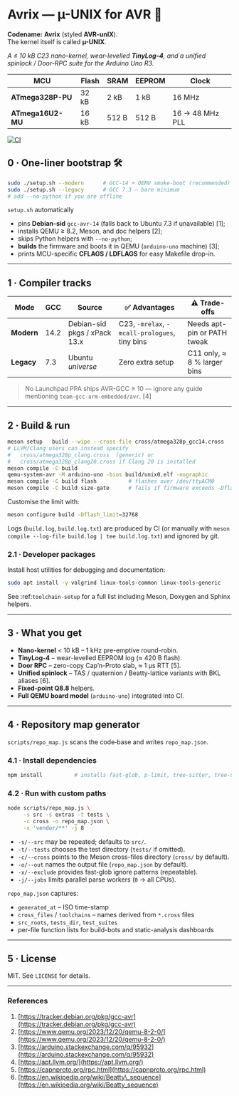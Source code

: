 
Avrix — µ-UNIX for AVR 🍋
========================

**Codename:** **Avrix** (styled **AVR-unIX**).  
The kernel itself is called **µ-UNIX**.

*A ≤ 10 kB C23 nano-kernel, wear-levelled **TinyLog-4**, and a unified  
spinlock / Door-RPC suite for the Arduino Uno R3.*

| MCU               | Flash | SRAM | EEPROM | Clock            |
| ----------------- | ----- | ---- | ------ | ---------------- |
| **ATmega328P-PU** | 32 kB | 2 kB | 1 kB   | 16 MHz           |
| **ATmega16U2-MU** | 16 kB | 512 B| 512 B  | 16 → 48 MHz PLL  |

[![CI](https://github.com/your-org/avrix/actions/workflows/ci.yml/badge.svg)](https://github.com/your-org/avrix/actions)


## 0 · One-liner bootstrap 🛠

```bash
sudo ./setup.sh --modern      # GCC-14 + QEMU smoke-boot (recommended)
sudo ./setup.sh --legacy      # GCC 7.3 – bare minimum
# add --no-python if you are offline
````

`setup.sh` automatically

* pins **Debian-sid** `gcc-avr-14` (falls back to Ubuntu 7.3 if unavailable) \[1];
* installs QEMU ≥ 8.2, Meson, and doc helpers \[2];
* skips Python helpers with `--no-python`;
* **builds** the firmware and boots it in QEMU (`arduino-uno` machine) \[3];
* prints MCU-specific **CFLAGS / LDFLAGS** for easy Makefile drop-in.

---

## 1 · Compiler tracks

| Mode       | GCC  | Source                       | ✅ Advantages                                  | ⚠️ Trade-offs               |
| ---------- | ---- | ---------------------------- | --------------------------------------------- | --------------------------- |
| **Modern** | 14.2 | Debian-sid pkgs / xPack 13.x | C23, `-mrelax`, `-mcall-prologues`, tiny bins | Needs apt-pin or PATH tweak |
| **Legacy** | 7.3  | Ubuntu *universe*            | Zero extra setup                              | C11 only, ≈ 8 % larger bins |

> No Launchpad PPA ships AVR-GCC ≥ 10 — ignore any guide mentioning
> `team-gcc-arm-embedded/avr`. \[4]

---

## 2 · Build & run

```bash
meson setup   build --wipe --cross-file cross/atmega328p_gcc14.cross
# LLVM/Clang users can instead specify
#   cross/atmega328p_clang.cross  (generic) or
#   cross/atmega328p_clang20.cross if Clang 20 is installed
meson compile -C build
qemu-system-avr -M arduino-uno -bios build/unix0.elf -nographic
meson compile -C build flash          # flashes over /dev/ttyACM0
meson compile -C build size-gate      # fails if firmware exceeds -Dflash_limit
```

Customise the limit with:

```bash
meson configure build -Dflash_limit=32768
```

Logs (`build.log`, `build.log.txt`) are produced by CI (or manually with
`meson compile --log-file build.log | tee build.log.txt`) and ignored by git.

### 2.1 · Developer packages

Install host utilities for debugging and documentation:

```bash
sudo apt install -y valgrind linux-tools-common linux-tools-generic
```

See :ref:`toolchain-setup` for a full list including Meson, Doxygen and
Sphinx helpers.

---

## 3 · What you get

* **Nano-kernel** < 10 kB – 1 kHz pre-emptive round-robin.
* **TinyLog-4** – wear-levelled EEPROM log (≈ 420 B flash).
* **Door RPC** – zero-copy Cap’n-Proto slab, ≈ 1 µs RTT \[5].
* **Unified spinlock** – TAS / quaternion / Beatty-lattice variants with BKL aliases \[6].
* **Fixed-point Q8.8** helpers.
* **Full QEMU board model** (`arduino-uno`) integrated into CI.

---

## 4 · Repository map generator

`scripts/repo_map.js` scans the code‐base and writes `repo_map.json`.

### 4.1 · Install dependencies

```bash
npm install          # installs fast-glob, p-limit, tree-sitter, tree-sitter-c
```

### 4.2 · Run with custom paths

```bash
node scripts/repo_map.js \
     -s src -s extras -t tests \
     -c cross -o repo_map.json \
     -x 'vendor/**' -j 8
```

* `-s/--src` may be repeated; defaults to `src/`.
* `-t/--tests` chooses the test directory (`tests/` if omitted).
* `-c/--cross` points to the Meson cross-files directory (`cross/` by default).
* `-o/--out` names the output file (`repo_map.json` by default).
* `-x/--exclude` provides fast-glob ignore patterns (repeatable).
* `-j/--jobs` limits parallel parse workers (`0` → all CPUs).

`repo_map.json` captures:

* `generated_at` – ISO time-stamp
* `cross_files` / `toolchains` – names derived from `*.cross` files
* `src_roots`, `tests_dir`, `test_suites`
* per-file function lists for build-bots and static-analysis dashboards

---

## 5 · License

MIT.  See `LICENSE` for details.

---

### References

1. [https://tracker.debian.org/pkg/gcc-avr](https://tracker.debian.org/pkg/gcc-avr)
2. [https://www.qemu.org/2023/12/20/qemu-8-2-0/](https://www.qemu.org/2023/12/20/qemu-8-2-0/)
3. [https://arduino.stackexchange.com/q/95932](https://arduino.stackexchange.com/q/95932)
4. [https://apt.llvm.org/](https://apt.llvm.org/)
5. [https://capnproto.org/rpc.html](https://capnproto.org/rpc.html)
6. [https://en.wikipedia.org/wiki/Beatty\_sequence](https://en.wikipedia.org/wiki/Beatty_sequence)

```